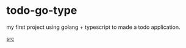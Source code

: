 # todo-go-type

my first project using golang + typescript to made a todo application.

[src](https://www.youtube.com/watch?v=QevhhM_QfbM)
